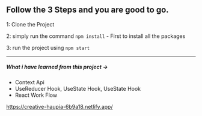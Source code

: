 
## Follow the 3 Steps and you are good to go. 

1: Clone the Project 

2: simply run the command    `npm install`  - First to install all the packages
   
3: run the project using   `npm start`
   
   ------------ 
   <h5>What i have learned from this project ->  </h5>
   <ul>
   <li>
   Context Api
   </li>
   
   <li>
   UseReducer Hook,  UseState Hook, UseState Hook
   </li>
   
   <li>
   React Work Flow
   </li>
</ul>
   
https://creative-haupia-6b9a18.netlify.app/















